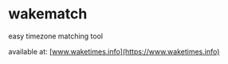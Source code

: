 # wakematch
easy timezone matching tool

available at:
[www.waketimes.info](https://www.waketimes.info)
